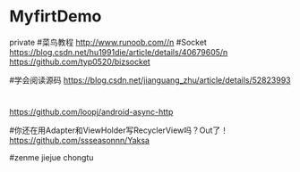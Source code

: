 # MyfirtDemo
private
#菜鸟教程
http://www.runoob.com//n
#Socket
https://blog.csdn.net/hu1991die/article/details/40679605/n
https://github.com/typ0520/bizsocket

#学会阅读源码
https://blog.csdn.net/jianguang_zhu/article/details/52823993

#
https://github.com/loopj/android-async-http

#你还在用Adapter和ViewHolder写RecyclerView吗？Out了！
https://github.com/ssseasonnn/Yaksa

#zenme jiejue chongtu
